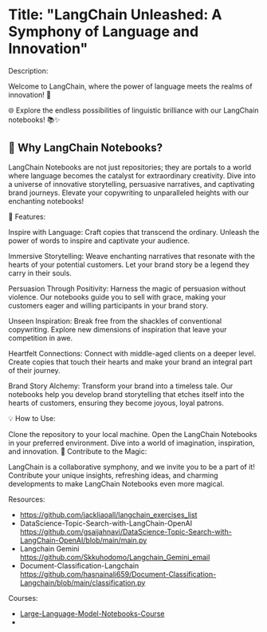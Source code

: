 # Title: "LangChain Unleashed: A Symphony of Language and Innovation"

Description:

Welcome to LangChain, where the power of language meets the realms of innovation! 🚀

🌐 Explore the endless possibilities of linguistic brilliance with our LangChain notebooks! 📚✨


## 🚀 Why LangChain Notebooks?

LangChain Notebooks are not just repositories; they are portals to a world where language becomes the catalyst for extraordinary creativity. Dive into a universe of innovative storytelling, persuasive narratives, and captivating brand journeys. Elevate your copywriting to unparalleled heights with our enchanting notebooks!

🌟 Features:

Inspire with Language: Craft copies that transcend the ordinary. Unleash the power of words to inspire and captivate your audience.

Immersive Storytelling: Weave enchanting narratives that resonate with the hearts of your potential customers. Let your brand story be a legend they carry in their souls.

Persuasion Through Positivity: Harness the magic of persuasion without violence. Our notebooks guide you to sell with grace, making your customers eager and willing participants in your brand story.

Unseen Inspiration: Break free from the shackles of conventional copywriting. Explore new dimensions of inspiration that leave your competition in awe.

Heartfelt Connections: Connect with middle-aged clients on a deeper level. Create copies that touch their hearts and make your brand an integral part of their journey.

Brand Story Alchemy: Transform your brand into a timeless tale. Our notebooks help you develop brand storytelling that etches itself into the hearts of customers, ensuring they become joyous, loyal patrons.

💡 How to Use:

Clone the repository to your local machine.
Open the LangChain Notebooks in your preferred environment.
Dive into a world of imagination, inspiration, and innovation.
🚀 Contribute to the Magic:

LangChain is a collaborative symphony, and we invite you to be a part of it! Contribute your unique insights, refreshing ideas, and charming developments to make LangChain Notebooks even more magical.

Resources:
- https://github.com/jackliaoall/langchain_exercises_list
- DataScience-Topic-Search-with-LangChain-OpenAI https://github.com/gsaijahnavi/DataScience-Topic-Search-with-LangChain-OpenAI/blob/main/main.py
- Langchain Gemini https://github.com/Skkuhodomo/Langchain_Gemini_email
- Document-Classification-Langchain https://github.com/hasnainali659/Document-Classification-Langchain/blob/main/classification.py

Courses:
- [Large-Language-Model-Notebooks-Course](https://github.com/peremartra/Large-Language-Model-Notebooks-Course/tree/main)
- 
